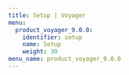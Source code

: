 ```yaml
---
title: Setup | Voyager
menu:
  product_voyager_9.0.0:
    identifier: setup
    name: Setup
    weight: 30
menu_name: product_voyager_9.0.0
---
```

